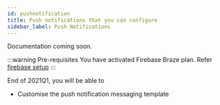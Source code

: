 ```yaml
---
id: pushnotification
title: Push notifications that you can configure 
sidebar_label: Push Notifications
---
```


Documentation coming soon. 

:::warning Pre-requisites 
You have activated Firebase Braze plan. Refer [firebase setup](firebase.md)
:::


End of 2021Q1, you will be able to 
- Customise the push notification messaging template
